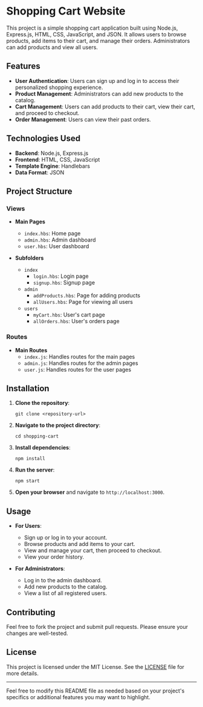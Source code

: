 

# Shopping Cart Website

This project is a simple shopping cart application built using Node.js, Express.js, HTML, CSS, JavaScript, and JSON. It allows users to browse products, add items to their cart, and manage their orders. Administrators can add products and view all users.

## Features

- **User Authentication**: Users can sign up and log in to access their personalized shopping experience.
- **Product Management**: Administrators can add new products to the catalog.
- **Cart Management**: Users can add products to their cart, view their cart, and proceed to checkout.
- **Order Management**: Users can view their past orders.

## Technologies Used

- **Backend**: Node.js, Express.js
- **Frontend**: HTML, CSS, JavaScript
- **Template Engine**: Handlebars
- **Data Format**: JSON

## Project Structure

### Views

- **Main Pages**
  - `index.hbs`: Home page
  - `admin.hbs`: Admin dashboard
  - `user.hbs`: User dashboard

- **Subfolders**
  - `index`
    - `login.hbs`: Login page
    - `signup.hbs`: Signup page
  - `admin`
    - `addProducts.hbs`: Page for adding products
    - `allUsers.hbs`: Page for viewing all users
  - `users`
    - `myCart.hbs`: User's cart page
    - `allOrders.hbs`: User's orders page

### Routes

- **Main Routes**
  - `index.js`: Handles routes for the main pages
  - `admin.js`: Handles routes for the admin pages
  - `user.js`: Handles routes for the user pages

## Installation

1. **Clone the repository**:

   ```
   git clone <repository-url>
   ```

2. **Navigate to the project directory**:

   ```
   cd shopping-cart
   ```

3. **Install dependencies**:

   ```
   npm install
   ```

4. **Run the server**:

   ```
   npm start
   ```

5. **Open your browser** and navigate to `http://localhost:3000`.

## Usage

- **For Users**:
  - Sign up or log in to your account.
  - Browse products and add items to your cart.
  - View and manage your cart, then proceed to checkout.
  - View your order history.

- **For Administrators**:
  - Log in to the admin dashboard.
  - Add new products to the catalog.
  - View a list of all registered users.

## Contributing

Feel free to fork the project and submit pull requests. Please ensure your changes are well-tested.

## License

This project is licensed under the MIT License. See the [LICENSE](LICENSE) file for more details.

---

Feel free to modify this README file as needed based on your project's specifics or additional features you may want to highlight.
